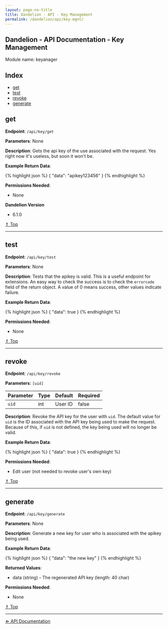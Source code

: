 ```yaml
---
layout: page-no-title
title: Dandelion - API - Key Management
permalink: /dandelion/api/key-mgnt/
---
```


Dandelion - API Documentation - Key Management
----------------------------------------------

Module name: keyanager

Index
-----

- [get](#get)
- [test](#test)
- [revoke](#revoke)
- [generate](#generate)

get
---

**Endpoint**: `/api/key/get`

**Parameters**: None

**Description**: Gets the api key of the use associated with the request. Yes right now it's useless, but soon it won't be.

**Example Return Data**:

{% highlight json %}
{
	"data": "apikey123456"
}
{% endhighlight %}

**Permissions Needed**:

- None

**Dandelion Version**

- 6.1.0

[&#8657; Top](#index)

* * * * *

test
----

**Endpoint**: `/api/key/test`

**Parameters**: None

**Description**: Tests that the apikey is valid. This is a useful endpoint for extensions. An easy way to check the success is to check the `errorcode` field of the return object. A value of 0 means success, other values indicate failure.

**Example Return Data**:

{% highlight json %}
{
	"data": true
}
{% endhighlight %}

**Permissions Needed**:

- None

[&#8657; Top](#index)

* * * * *

revoke
------

**Endpoint**: `/api/key/revoke`

**Parameters**: `[uid]`

| Parameter | Type   | Default | Required |
|-----------|--------|---------|----------|
| `uid`     | int    | User ID | false    |

**Description**: Revoke the API key for the user with `uid`. The default value for `uid` is the ID associated with the API key being used to make the request. Because of this, if `uid` is not defined, the key being used will no longer be valid.

**Example Return Data**:

{% highlight json %}
{
	"data": true
}
{% endhighlight %}

**Permissions Needed**:

- Edit user (not needed to revoke user's own key)

[&#8657; Top](#index)

* * * * *

generate
--------

**Endpoint**: `/api/key/generate`

**Parameters**: None

**Description**: Generate a new key for user who is associated with the apikey being used.

**Example Return Data**:

{% highlight json %}
{
	"data": "the new key"
}
{% endhighlight %}

**Returned Values**:

- data (string) - The regenerated API key (length: 40 char)

**Permissions Needed**:

- None

[&#8657; Top](#index)

* * * * *

[&#8656; API Documentation](/dandelion/api)
